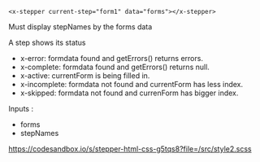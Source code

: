 `<x-stepper current-step="form1" data="forms"></x-stepper>`

Must display stepNames by the forms data

A step shows its status
* x-error: formdata found and getErrors() returns errors.
* x-complete: formdata found and getErrors() returns null.
* x-active: currentForm is being filled in.
* x-incomplete: formdata not found and currentForm has less index.
* x-skipped: formdata not found and currenForm has bigger index.

Inputs : 
 - forms
 - stepNames

https://codesandbox.io/s/stepper-html-css-g5tqs8?file=/src/style2.scss
